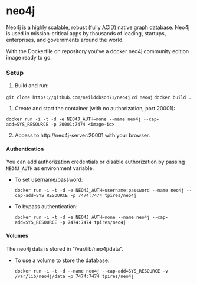 neo4j
=====

Neo4j is a highly scalable, robust (fully ACID) native graph database. Neo4j is used in mission-critical apps by thousands of leading, startups, enterprises, and governments around the world.

With the Dockerfile on repository you've a docker neo4j community edition image ready to go.


### Setup
1. Build and run:

  `git clone https://github.com/neildobson71/neo4j`
  `cd neo4j`
  `docker build .`

1. Create and start the container (with no authorization, port 20001):

  `docker run -i -t -d -e NEO4J_AUTH=none --name neo4j --cap-add=SYS_RESOURCE -p 20001:7474 <image-id>`

2. Access to http://neo4j-server:20001 with your browser.

#### Authentication
You can add authorization credentials or disable authorization by passing `NEO4J_AUTH` as environment variable.

* To set username/password:

  `docker run -i -t -d -e NEO4J_AUTH=username:password --name neo4j --cap-add=SYS_RESOURCE -p 7474:7474 tpires/neo4j`

* To bypass authentication:

  `docker run -i -t -d -e NEO4J_AUTH=none --name neo4j --cap-add=SYS_RESOURCE -p 7474:7474 tpires/neo4j`

#### Volumes 
The neo4j data is stored in "/var/lib/neo4j/data".  
*  To use a volume to store the database:
   
   `docker run -i -t -d --name neo4j --cap-add=SYS_RESOURCE -v /var/lib/neo4j/data -p 7474:7474 tpires/neo4j`
